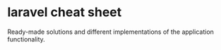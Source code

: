 # laravel cheat sheet
Ready-made solutions and different implementations of the application functionality.
